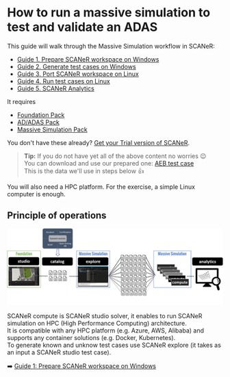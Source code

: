 # How to run a massive simulation to test and validate an ADAS

This guide will walk through the Massive Simulation workflow in SCANeR:
* [Guide 1. Prepare SCANeR workspace on Windows](HT_Prepare_SCANeR_workspace_under_Windows.md)
* [Guide 2. Generate test cases on Windows](HT_Generate_test_cases.md)
* [Guide 3. Port SCANeR workspace on Linux](HT_Port_SCANeR_workspace_under_Linux.md)
* [Guide 4. Run test cases on Linux](HT_Validate_test_cases_under_Linux.md)
* [Guide 5. SCANeR Analytics](HT_Analytics.md)

It requires
* [Foundation Pack](https://www.avsimulation.com/pack-foundation/)
* [AD/ADAS Pack](https://www.avsimulation.com/pack-ad-adas/)
* [Massive Simulation Pack](https://www.avsimulation.com/pack-massive-simulation/)

You don't have these already? [Get your Trial version of SCANeR](https://www.avsimulation.com/free-download/).

> **Tip:** If you do not have yet all of the above content no worries 😉  
> You can download and use our prepared one: [AEB test case](https://stockage.scanersimulation.com/Evaluation/2021/Massive_Simulation_Pack.7z)  
> This is the data we'll use in steps below :thumbsup:

You will also need a HPC platform. For the exercise, a simple Linux computer is enough.

## Principle of operations

![](./assets/SCANeRProducts1.png "SCANeR Products")

SCANeR compute is SCANeR studio solver, it enables to run SCANeR simulation on HPC (High Performance Computing) architecture.  
It is compatible with any HPC platform (e.g. Azure, AWS, Alibaba) and supports any container solutions (e.g. Docker, Kubernetes).  
To generate known and unknow test cases use SCANeR explore (it takes as an input a SCANeR studio test case).

:arrow_right: [Guide 1: Prepare SCANeR workspace on Windows](HT_Prepare_SCANeR_workspace_under_Windows.md)
